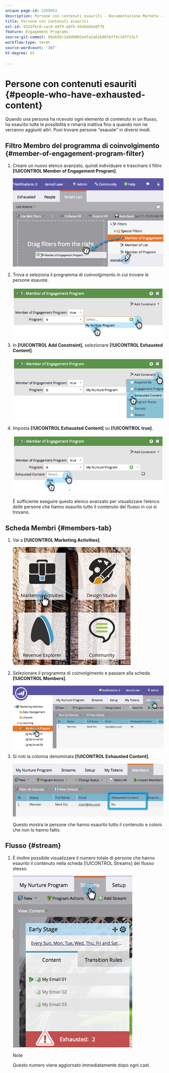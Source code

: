 ```yaml
---
unique-page-id: 2359953
description: Persone con contenuti esauriti - Documentazione Marketo - Documentazione del prodotto
title: Persone con contenuti esauriti
exl-id: d32dfbc0-cac9-4df9-a8f6-45ebdd4a9f79
feature: Engagement Programs
source-git-commit: 09a656c3a0d0002edfa1a61b987bff4c1dff33cf
workflow-type: tm+mt
source-wordcount: '167'
ht-degree: 6%

---
```


# Persone con contenuti esauriti {#people-who-have-exhausted-content}

Quando una persona ha ricevuto ogni elemento di contenuto in un flusso, ha esaurito tutte le possibilità e rimarrà inattiva fino a quando non ne verranno aggiunti altri. Puoi trovare persone &quot;esauste&quot; in diversi modi.

## Filtro Membro del programma di coinvolgimento {#member-of-engagement-program-filter}

1. Creare un nuovo elenco avanzato, quindi individuare e trascinare il filtro **[!UICONTROL Member of Engagement Program]**.

   ![](assets/image2014-9-15-18-20-0.png)

1. Trova e seleziona il programma di coinvolgimento in cui trovare le persone esauste.

   ![](assets/image2014-9-15-18-3a20-3a11.png)

1. In **[!UICONTROL Add Constraint]**, selezionare **[!UICONTROL Exhausted Content]**.

   ![](assets/image2014-9-15-18-3a20-3a17.png)

1. Imposta **[!UICONTROL Exhausted Content]** su **[!UICONTROL true]**.

   ![](assets/image2014-9-15-18-3a20-3a21.png)

   È sufficiente eseguire questo elenco avanzato per visualizzare l’elenco delle persone che hanno esaurito tutto il contenuto del flusso in cui si trovano.

## Scheda Membri {#members-tab}

1. Vai a **[!UICONTROL Marketing Activities]**.

   ![](assets/ma.png)

1. Selezionare il programma di coinvolgimento e passare alla scheda **[!UICONTROL Members]**.

   ![](assets/memberstab.jpg)

1. Si noti la colonna denominata **[!UICONTROL Exhausted Content]**.

   ![](assets/image2014-9-15-18-3a21-3a7.png)

   Questo mostra le persone che hanno esaurito tutto il contenuto e coloro che non lo hanno fatto.

## Flusso {#stream}

1. È inoltre possibile visualizzare il numero totale di persone che hanno esaurito il contenuto nella scheda [!UICONTROL Streams] del flusso stesso.

   ![](assets/image2014-9-15-18-3a21-3a38.png)

   >[!NOTE]
   >
   >Questo numero viene aggiornato immediatamente dopo ogni cast.
